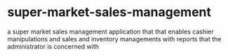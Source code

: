 # super-market-sales-management
a super market sales management application that that enables cashier manipulations and sales and inventory managements with reports that  the administrator is concerned  with
